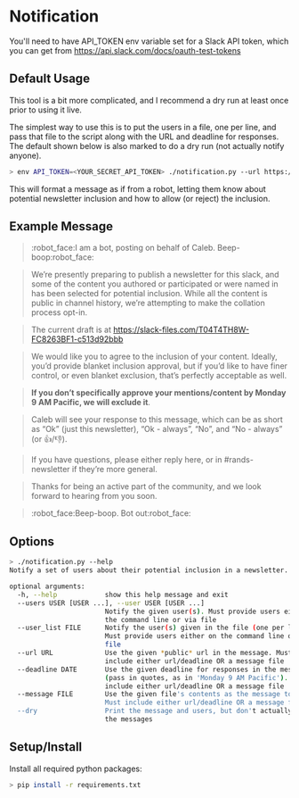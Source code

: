 # Notification
You'll need to have API_TOKEN env variable set for a Slack API token, 
which you can get from https://api.slack.com/docs/oauth-test-tokens

## Default Usage

This tool is a bit more complicated, and I recommend a dry run at least
once prior to using it live.

The simplest way to use this is to put the users in a file, one per 
line, and pass that file to the script along with the URL and deadline
for responses.  The default shown below is also marked to do a dry run
(not actually notify anyone).

```bash
> env API_TOKEN=<YOUR_SECRET_API_TOKEN> ./notification.py --url https://slack-files.com/T04T4TH8W-FC8263BF1-c513d92bbb --deadline "Monday 9 AM Pacific" --user_list ./users.txt --dry
```

This will format a message as if from a robot, letting them know about 
potential newsletter inclusion and how to allow (or reject) the
inclusion.

## Example Message
> :robot_face:I am a bot, posting on behalf of Caleb. Beep-boop:robot_face:

> We’re presently preparing to publish a newsletter for this slack, and
some of the content you authored or participated or were named in has
been selected for potential inclusion.  While all the content is
public in channel history, we’re attempting to make the collation
process opt-in.

> The current draft is at https://slack-files.com/T04T4TH8W-FC8263BF1-c513d92bbb

> We would like you to agree to the inclusion of your content.  Ideally,
you’d provide blanket inclusion approval, but if you’d like to have
finer control, or even blanket exclusion, that’s perfectly acceptable
as well.

> **If you don’t specifically approve your mentions/content by Monday 9 AM Pacific, we will exclude it**.

> Caleb will see your response to this message, which can be as
short as “Ok” (just this newsletter), “Ok - always”, “No”, and
“No - always” (or :thumbsup:/:thumbsdown:).

> If you have questions, please either reply here, or in #rands-newsletter if
they’re more general.

> Thanks for being an active part of the community, and we look forward
to hearing from you soon.

> :robot_face:Beep-boop. Bot out:robot_face:


## Options

```bash
> ./notification.py --help
Notify a set of users about their potential inclusion in a newsletter.

optional arguments:
  -h, --help            show this help message and exit
  --users USER [USER ...], --user USER [USER ...]
                        Notify the given user(s). Must provide users either on
                        the command line or via file
  --user_list FILE      Notify the user(s) given in the file (one per line).
                        Must provide users either on the command line or via
                        file
  --url URL             Use the given *public* url in the message. Must
                        include either url/deadline OR a message file
  --deadline DATE       Use the given deadline for responses in the message
                        (pass in quotes, as in 'Monday 9 AM Pacific'). Must
                        include either url/deadline OR a message file
  --message FILE        Use the given file's contents as the message to send.
                        Must include either url/deadline OR a message file
  --dry                 Print the message and users, but don't actually send
                        the messages

```

## Setup/Install

Install all required python packages:

```bash
> pip install -r requirements.txt
```